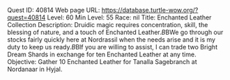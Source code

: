 Quest ID: 40814
Web page URL: https://database.turtle-wow.org/?quest=40814
Level: 60
Min Level: 55
Race: nil
Title: Enchanted Leather Collection
Description: Druidic magic requires concentration, skill, the blessing of nature, and a touch of Enchanted Leather.$B$BWe go through our stocks fairly quickly here at Nordrassil when the needs arise and it is my duty to keep us ready.$B$BIf you are willing to assist, I can trade two Bright Dream Shards in exchange for ten Enchanted Leather at any time.
Objective: Gather 10 Enchanted Leather for Tanalla Sagebranch at Nordanaar in Hyjal.
